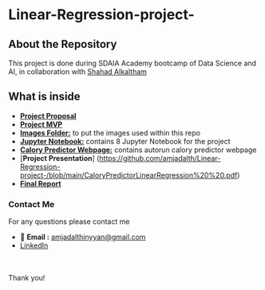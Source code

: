 # Linear-Regression-project-


## About the Repository

This project is done during SDAIA Academy bootcamp of Data Science and AI, in collaboration with [Shahad Alkaltham](https://github.com/shhdSU)

## What is inside 
- [**Project Proposal**](https://github.com/amjadalth/Linear-Regression-project-/blob/main/Linear%20Regression%20Proposal.md)
- [**Project MVP**](https://github.com/amjadalth/Linear-Regression-project-/blob/main/LinearRegression_MVP.md)
- [**Images Folder:**](https://github.com/amjadalth/Linear-Regression-project-/tree/main/Images) to put the images used within this repo
- [**Jupyter Notebook:**](https://github.com/amjadalth/Linear-Regression-project-/tree/main/Jupyter_Notebooks) contains 8 Jupyter Notebook for the project
- [**Calory Predictor Webpage:**](https://github.com/amjadalth/Linear-Regression-project-/tree/main/Calory_Predictor_Webpage) contains autorun calory predictor webpage
- [**Project Presentation**] (https://github.com/amjadalth/Linear-Regression-project-/blob/main/CaloryPredictorLinearRegression%20%20.pdf)
- [**Final Report**](https://github.com/amjadalth/Linear-Regression-project-/blob/main/LinearRegression%20Report.md)


### Contact Me
For any questions please contact me <br/>
- 📧 **Email :** amjadalthinyyan@gmail.com <br/>
- [LinkedIn](www.linkedin.com/in/Amjad-Althinyyan)

<br/><br/>
Thank you!
